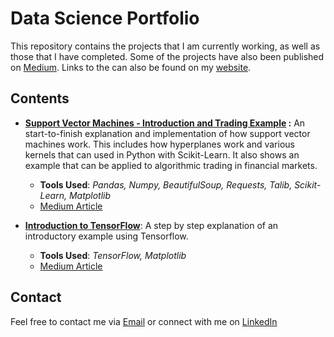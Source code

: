 # Data Science Portfolio
This repository contains the projects that I am currently working, as well as those that I have completed.  Some of the projects have also been published on [Medium](https://medium.com/@marlon.somwaru). Links to the can also be found on my [website](http://marlonsomwaru.com/).



## Contents

- __[Support Vector Machines - Introduction and Trading Example](https://github.com/MarlonSomwaru/Portfolio/tree/master/Intro%20to%20SVMs) :__
 An start-to-finish explanation and implementation of how support vector machines work. This includes how hyperplanes work and various kernels that can used in Python with Scikit-Learn.  It also shows an example that can be applied to algorithmic trading in financial markets.
    - __Tools Used__: _Pandas, Numpy, BeautifulSoup, Requests, Talib, Scikit-Learn, Matplotlib_
     - [Medium Article](https://towardsdatascience.com/intro-to-support-vector-machines-with-a-trading-example-1d4a7997ced6)

- __[Introduction to TensorFlow](https://github.com/MarlonSomwaru/Portfolio/blob/master/Intro%20to%20TensorFlow/Intro%20to%20Tensorflow.ipynb)__: A step by step explanation of an introductory example using Tensorflow.
     - __Tools Used__: _TensorFlow, Matplotlib_
     - [Medium Article](https://towardsdatascience.com/a-simple-introduction-to-tensorflow-d992eb2e3dbb)

## Contact

 Feel free to contact me via [Email](mailto:marlon.somwaru@gmail.com) or connect with me on [LinkedIn](https://www.linkedin.com/in/marlon-somwaru/)
